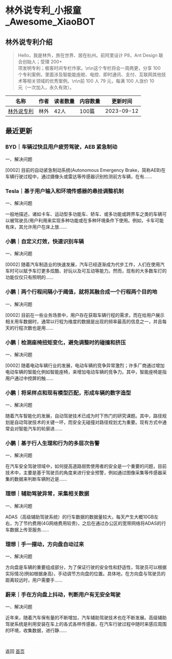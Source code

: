 # 林外说专利_小报童_Awesome_XiaoBOT

## 林外说专利介绍
> Hello，我是林外，旅在世界、居在杭州。前阿里设计 P8，Ant Design 联合创始人；受理 200+  
项发明专利；极客时间专栏作家。\n\n这个专栏将会一周两更，分享 100  
个专利案例，里面涉及智能能座舱、电控、即时通讯、支付、互联网其他技术等相关领域的优秀案例。\n\n前 100 人 79 元，每满 100 人涨价 10  
元（一次加入，永久有效）。  
  


|名称|作者|读者数量|内容数量|更新时间|
|---|---|---|---|---|
|[林外说专利](https://xiaobot.net/p/LinWai?refer=0b133df9-27dc-423b-8101-639049001c13)|林外|42人|100篇|2023-09-12|

## 最近更新
### BYD｜车辆过快且用户疲劳驾驶，AEB 紧急制动

一、解决问题

[0002] 目前的自动紧急制动系统(Autonomous Emergency
Brake，简称AEB)在车辆行驶过程中，通过摄像头或雷达等传感器识别检测前方车辆，在有......

### Tesla｜基于用户输入和环境传感器的悬挂调整机制

一、解决问题

一般地描述，诸如卡车、运动型多功能车、轿车、或多功能或跨界车之类的车辆可以被驾驶员/用户利用来实现多种功能或在多种环境条件下使用。例如，卡车可能有床，其允许用户在床上放......

### 小鹏｜自定义灯效，快速识别车辆

一、解决问题

[0002]
随着汽车制造业的快速发展，汽车已经逐渐成为代步工作，人们在使用汽车时可以赋予车灯更多炫酷、好玩以及可互动等能力。然而，现有的大多数车灯的功能仅仅只有照明的......

### 小鹏｜两个行程间隔小于阈值，就将其融合成一个行程两个目的地

一、解决问题

[0002]
目前在一些业务场景中，用户存在获取车辆行程的需求，而在给用户展示相关用车数据时，通常以行程为维度的数据是出现的频率最高的信息之一，并且每天的行程次数也是用......

### 小鹏｜检测座椅扭矩变化，避免调整时的碰撞和挤压

一、解决问题

[0002]
随着电动车辆行业的发展，电动车辆的竞争异常激烈；许多厂商通过增加电动车辆的智能化例如智能座椅，来增加电动车辆的竞争力。其中，智能座椅是指用户通过中控屏的触......

### 小鹏｜将采样点和现有模型匹配，形成车辆的数字造型

一、解决问题

随着汽车智能化的发展，自动驾驶技术已成为时下热门的研究课题。其中，路径规划是自动驾驶技术的关键一环，而安全无碰撞对路径规划尤为重要。现有方式中通常会对智能汽车的轮廓进......

### 小鹏｜基于行人生理和行为的多层次告警

一、解决问题

在汽车安全驾驶领域中，如何提高道路弱势使用者的安全是一个重要的问题，目前技术中，主要是基于驾驶员的角度来进行安全预警，例如通过图像采集等传感器采集的数据来判断车辆附近是......

### 理想｜辅助驾驶异常，采集相关数据

一、解决问题

ADAS（高级辅助驾驶系统）的行车数据的数据量较大，每天产生大概10GB左右，为了节约费用(4G网络费用较贵)，之后在通过办公区的宽带网络将ADAS的行车数据上传至服务......

### 理想｜手一摆动，方向盘自动过来

一、解决问题

方向盘是车辆的重要组成部分，为了保证行驶的安全性和舒适性，驾驶员可以根据实际情况(例如根据身高)，手动调节方向盘的位置。具体地，在方向盘与驾驶员的距离较远时，用户需要手......

### 蔚来｜手在方向盘上抖动，判断用户有无安全驾驶

一、解决问题

近年来，随着汽车保有量的不断增加，汽车辅助驾驶技术也在不断发展。高级辅助驾驶系统是利用安装在车上的各式各样传感器，在汽车行驶过程中随时来感应周围的环境，收集数据，进行静......


<a href="https://github.com/Reno9527/awesome-xiaobot" style="color: white; text-decoration: none;">awesome-xiaobot</a>

返回 [首页](../README.md)
